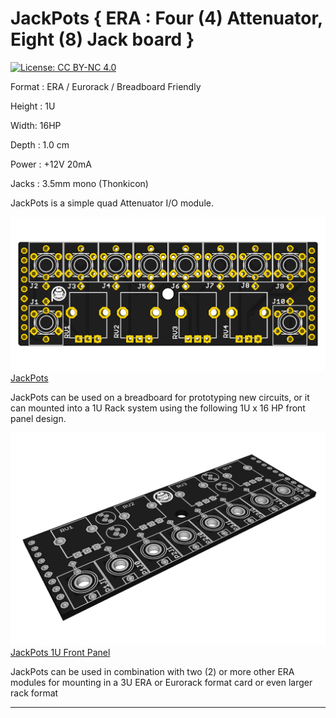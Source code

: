 # JackPots { ERA : Four (4) Attenuator, Eight (8) Jack board }

[![License: CC BY-NC 4.0](https://img.shields.io/badge/License-CC%20BY--NC%204.0-lightgrey.svg)](https://creativecommons.org/licenses/by-nc/4.0/)

Format : ERA / Eurorack / Breadboard Friendly

Height : 1U 

Width: 16HP

Depth : 1.0 cm

Power : +12V 20mA

Jacks : 3.5mm mono (Thonkicon)

JackPots is a simple quad Attenuator I/O module.

[![thingSoC JackPots](https://github.com/PatternAgents/JackPots/blob/master/JackPots/images/JackPots_top.png?raw=true)JackPots](https://github.com/patternagents/JackPots)

JackPots can be used on a breadboard for prototyping new circuits,
or it can mounted into a 1U Rack system using the following 1U x 16 HP front panel design.

[![JackPots 1U Front Panel](https://github.com/PatternAgents/JackPots/blob/master/JackPots/images/JackPots_iso.png?raw=true)JackPots 1U Front Panel](https://github.com/patternagents/JackPots)

JackPots can be used in combination with two (2) or more other ERA modules
for mounting in a 3U ERA or Eurorack format card or even larger rack format

---------------------------------------

